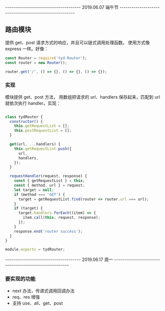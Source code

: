 -------------------------------------- 2019.06.07 端午节 -------------------------------------------------------
## 路由模块
提供 get、post 请求方式的响应，并且可以链式调用处理函数。
使用方式像 express 一样。好像：
``` js
const Router = require('tyd-Router');
const router = new Router();

router.get('/', () => {}, () => {}, () => {});
```

### 实现
模块提供 get、post 方法， 用数组把请求的 url、handlers 保存起来，匹配到 url 就依次执行 handler。实现：
``` js

class tydRouter {
  constructor() {
    this.getRequestList = [];
    this.postRequestList = [];
  }

  get(url, ...handlers) {
    this.getRequestList.push({
      url,
      handlers,
    });
  }

  requestHandler(request, response) {
    const { getRequestList } = this;
    const { method, url } = request;
    let target = null;
    if (method === 'GET') {
      target = getRequestList.find(router => router.url === url);
    }
    if (target) {
      target.handlers.forEach((item) => {
        item.call(this, request, response);
      });
    }
    response.end('router success');
  }
}

module.exports = tydRouter;

```

-------------------------------------- 2019.06.17 周一 -------------------------------------------------------

### 要实现的功能
* next 办法，传递式调用回调办法
* req、res 增强
* 支持 use、all、get、post
